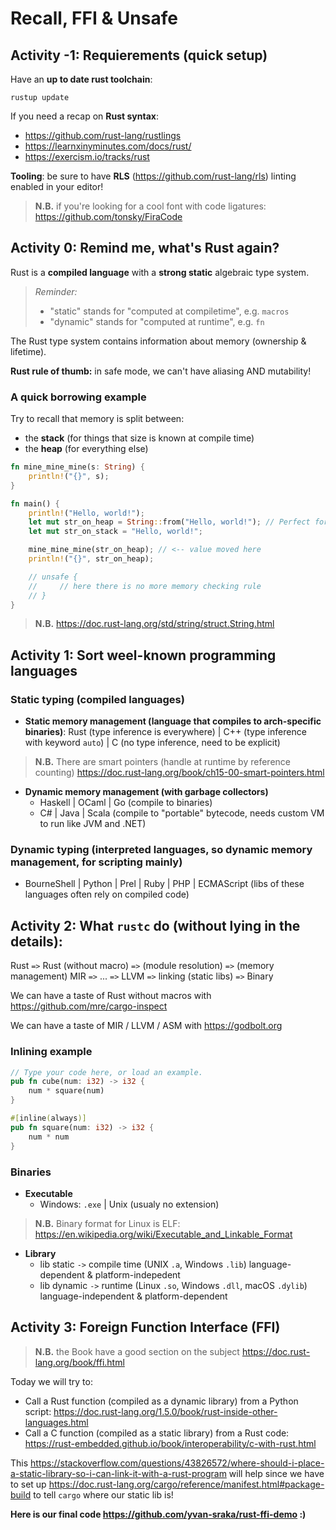 # Recall, FFI & Unsafe

## Activity -1: Requierements (quick setup)

Have an **up to date rust toolchain**:

```
rustup update
```

If you need a recap on **Rust syntax**:

- <https://github.com/rust-lang/rustlings>
- <https://learnxinyminutes.com/docs/rust/>
- <https://exercism.io/tracks/rust>


**Tooling**: be sure to have **RLS** (<https://github.com/rust-lang/rls>) linting enabled in your editor!

> **N.B.** if you're looking for a cool font with code ligatures: 
<https://github.com/tonsky/FiraCode>


## Activity 0: Remind me, what's Rust again?

Rust is a **compiled language** with a **strong static** algebraic type system.

> _Reminder:_
>
> - "static" stands for "computed at compiletime", e.g. `macros`
> - "dynamic" stands for "computed at runtime", e.g. `fn`


The Rust type system contains information about memory (ownership & lifetime).

**Rust rule of thumb:** in safe mode, we can't have aliasing AND mutability!

### A quick borrowing example

Try to recall that memory is split between:

- the **stack** (for things that size is known at compile time)
- the **heap** (for everything else)

```rust
fn mine_mine_mine(s: String) {
    println!("{}", s);
}

fn main() {
    println!("Hello, world!");
    let mut str_on_heap = String::from("Hello, world!"); // Perfect for IO
    let mut str_on_stack = "Hello, world!";

    mine_mine_mine(str_on_heap); // <-- value moved here
    println!("{}", str_on_heap);

    // unsafe {
    //     // here there is no more memory checking rule
    // }
}
```

> **N.B.** <https://doc.rust-lang.org/std/string/struct.String.html>

## Activity 1: Sort weel-known programming languages

### Static typing (compiled languages)

- **Static memory management (language that compiles to arch-specific binaries)**:
  Rust (type inference is everywhere) | C++ (type inference with keyword `auto`) | C (no type inference, need to be explicit)

> **N.B.** There are smart pointers (handle at runtime by reference counting) <https://doc.rust-lang.org/book/ch15-00-smart-pointers.html>

- **Dynamic memory management (with garbage collectors)**
  * Haskell | OCaml | Go (compile to binaries)
  * C# | Java | Scala (compile to "portable" bytecode, needs custom VM to run like JVM and .NET)

### Dynamic typing (interpreted languages, so dynamic memory management, for scripting mainly)

- BourneShell | Python | Prel | Ruby | PHP | ECMAScript (libs of these languages often rely on compiled code)


## Activity 2: What `rustc` do (without lying in the details):

Rust `=>` Rust (without macro) `=>` (module resolution) `=>` (memory management) MIR `=>` ... `=>` LLVM `=>` linking (static libs) `=>` Binary

We can have a taste of Rust without macros with <https://github.com/mre/cargo-inspect>

We can have a taste of MIR / LLVM / ASM with <https://godbolt.org>

### Inlining example

```rust
// Type your code here, or load an example.
pub fn cube(num: i32) -> i32 {
    num * square(num)
}

#[inline(always)]
pub fn square(num: i32) -> i32 {
    num * num
}
```

### Binaries

- **Executable**
  * Windows: `.exe` | Unix (usualy no extension)

> **N.B.** Binary format for Linux is ELF: <https://en.wikipedia.org/wiki/Executable_and_Linkable_Format>

- **Library**
  * lib static `->` compile time (UNIX `.a`, Windows `.lib`)
      language-dependent & platform-indepedent
  * lib dynamic `->` runtime (Linux `.so`, Windows `.dll`, macOS `.dylib`)
      language-independent & platform-dependent

## Activity 3: Foreign Function Interface (FFI)

> **N.B.** the Book have a good section on the subject <https://doc.rust-lang.org/book/ffi.html>

Today we will try to:

- Call a Rust function (compiled as a dynamic library) from a Python script: <https://doc.rust-lang.org/1.5.0/book/rust-inside-other-languages.html>
- Call a C function (compiled as a static library) from a Rust code: <https://rust-embedded.github.io/book/interoperability/c-with-rust.html>

This <https://stackoverflow.com/questions/43826572/where-should-i-place-a-static-library-so-i-can-link-it-with-a-rust-program> will help since we have to set up <https://doc.rust-lang.org/cargo/reference/manifest.html#package-build> to tell `cargo` where our static lib is!

**Here is our final code <https://github.com/yvan-sraka/rust-ffi-demo> :)**
